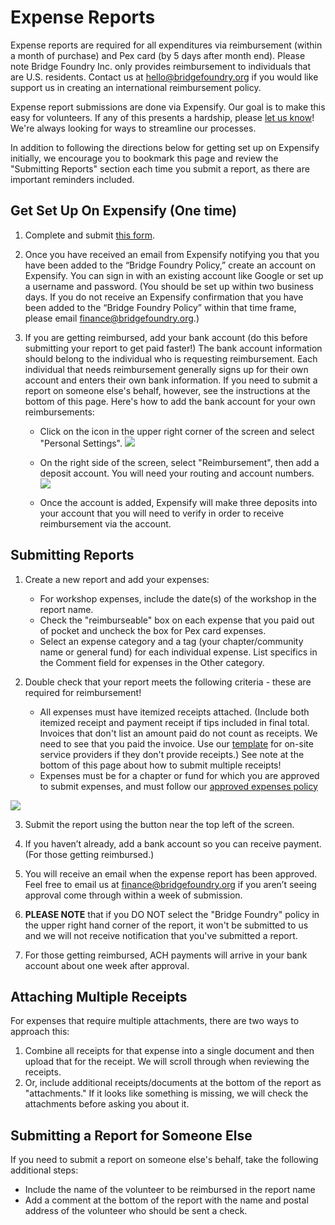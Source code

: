 # Expense Reports
Expense reports are required for all expenditures via reimbursement (within a month of purchase) and Pex card (by 5 days after month end). Please note Bridge Foundry Inc. only provides reimbursement to individuals that are U.S. residents. Contact us at hello@bridgefoundry.org if you would like support us in creating an international reimbursement policy.

Expense report submissions are done via Expensify.  Our goal is to make this easy for volunteers.  If any of this presents a hardship, please [let us know](mailto:finance@bridgefoundry.org)!  We're always looking for ways to streamline our processes.

In addition to following the directions below for getting set up on Expensify initially, we encourage you to bookmark this page and review the "Submitting Reports" section each time you submit a report, as there are important reminders included.

## Get Set Up On Expensify (One time)

1. Complete and submit [this form](https://docs.google.com/forms/d/e/1FAIpQLSc3PrzT5N_41_JZMqS9fmG2bwE3oQxua2Eln_CtsuKDDl5kow/viewform?usp=sf_link).


2. Once you have received an email from Expensify notifying you that you have been added to the “Bridge Foundry Policy,” create an account on Expensify. You can sign in with an existing account like Google or set up a username and password. (You should be set up within two business days. If you do not receive an Expensify confirmation that you have been added to the “Bridge Foundry Policy” within that time frame, please email finance@bridgefoundry.org.)


3. If you are getting reimbursed, add your bank account (do this before submitting your report to get paid faster!) The bank account information should belong to the individual who is requesting reimbursement. Each individual that needs reimbursement generally signs up for their own account and enters their own bank information. If you need to submit a report on someone else's behalf, however, see the instructions at the bottom of this page. Here's how to add the bank account for your own reimbursements:

    - Click on the icon in the upper right corner of the screen and select "Personal Settings". ![](https://lh5.googleusercontent.com/N0U2jdm8BS4HY3pz3ReYlLDNXVZOrQZaduuYKP2Yu2FS50PJ5GdIBI3Niw9MXWXKcEIFk40n1dstM6JwoIJ0-2wLr-iKlUO36YmnPfYMVTY47kI3n1cXWoyffud5kMsyLnzPc_E)
   
    - On the right side of the screen, select "Reimbursement", then add a deposit account. You will need your routing and account numbers.
![](https://lh5.googleusercontent.com/GPv_a6Vrai9tyHbG895_uxwkXnv3uthys0Vtq8cd1IaRnujV036fHo7laRyTovBkFTyHTusl1xNzEl07TQTsJ_3W57Y5bZ8cyMdQ1B0eQqqB5ehoQP778k3p0M-bhsmDJBQRDXQ)

    - Once the account is added, Expensify will make three deposits into your account that you will need to verify in order to receive reimbursement via the account.

## Submitting Reports

1. Create a new report and add your expenses: 
    - For workshop expenses, include the date(s) of the workshop in the report name.
    - Check the "reimburseable" box on each expense that you paid out of pocket and uncheck the box for Pex card expenses.
    - Select an expense category and a tag (your chapter/community name or general fund) for each individual expense. List specifics in the Comment field for expenses in the Other category.
   
2. Double check that your report meets the following criteria - these are required for reimbursement!
    - All expenses must have itemized receipts attached. (Include both itemized receipt and payment receipt if tips included in final total. Invoices that don't list an amount paid do not count as receipts. We need to see that you paid the invoice. Use our [template](https://drive.google.com/file/d/0ByFHpp-IkBaFbnBZTndCWTktcmc/view?usp=sharing) for on-site service providers if they don't provide receipts.) See note at the bottom of this page about how to submit multiple receipts!
    - Expenses must be for a chapter or fund for which you are approved to submit expenses, and must follow our [approved expenses policy](https://operations.bridgefoundry.org/using-funds/approved-expenses-policy/)

![](https://lh3.googleusercontent.com/rRTZcD2dWM6CwDQGjCKGJM_AXwfBBWmfYcP87CJze6wjjLEGfIWSmSoy9YoYNkIpPh9a7BeHf37X1Eqne65WWhE-XbNXt3SJBoLTpJSMR2lYgEk_8aIYCaR-eqiCiMdD2gAGkoM)

3. Submit the report using the button near the top left of the screen.

4. If you haven’t already, add a bank account so you can receive payment. (For those getting reimbursed.)

5. You will receive an email when the expense report has been approved. Feel free to email us at finance@bridgefoundry.org if you aren’t seeing approval come through within a week of submission.

6. **PLEASE NOTE** that if you DO NOT select the "Bridge Foundry" policy in the upper right hand corner of the report, it won't be submitted to us and we will not receive notification that you've submitted a report.

7. For those getting reimbursed, ACH payments will arrive in your bank account about one week after approval. 

## Attaching Multiple Receipts
For expenses that require multiple attachments, there are two ways to approach this:

1. Combine all receipts for that expense into a single document and then upload that for the receipt. We will scroll through when reviewing the receipts.
2. Or, include additional receipts/documents at the bottom of the report as "attachments." If it looks like something is missing, we will check the attachments before asking you about it.

## Submitting a Report for Someone Else

If you need to submit a report on someone else's behalf, take the following additional steps:

- Include the name of the volunteer to be reimbursed in the report name
- Add a comment at the bottom of the report with the name and postal address of the volunteer who should be sent a check.
